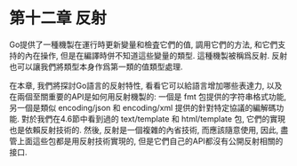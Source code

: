 # 第十二章 反射

Go提供了一種機製在運行時更新變量和檢査它們的值, 調用它們的方法, 和它們支持的內在操作, 但是在編譯時併不知道這些變量的類型. 這種機製被稱爲反射. 反射也可以讓我們將類型本身作爲第一類的值類型處理.

在本章, 我們將探討Go語言的反射特性, 看看它可以給語言增加哪些表達力, 以及在兩個至關重要的API是如何用反射機製的: 一個是 fmt 包提供的字符串格式功能, 另一個是類似 encoding/json 和 encoding/xml 提供的針對特定協議的編解碼功能. 對於我們在4.6節中看到過的 text/template 和 html/template 包, 它們的實現也是依賴反射技術的. 然後, 反射是一個複雜的內省技術, 而應該隨意使用, 因此, 盡管上面這些包都是用反射技術實現的, 但是它們自己的API都沒有公開反射相關的接口.


